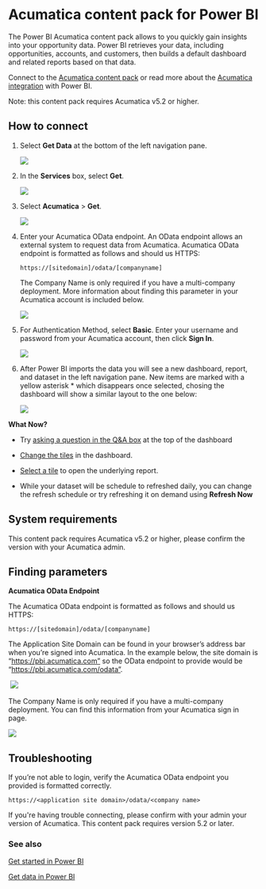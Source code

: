 <properties
   pageTitle="Acumatica content pack"
   description="Acumatica content pack for Power BI"
   services="powerbi"
   documentationCenter=""
   authors="joeshoukry"
   manager="mblythe"
   backup=""
   editor=""
   tags=""
   qualityFocus="no"
   qualityDate=""/>

<tags
   ms.service="powerbi"
   ms.devlang="NA"
   ms.topic="article"
   ms.tgt_pltfrm="NA"
   ms.workload="powerbi"
   ms.date="12/08/2016"
   ms.author="yshoukry"/>

# Acumatica content pack for Power&nbsp;BI

The Power BI Acumatica content pack allows to you quickly gain insights into your opportunity data. Power BI retrieves your data, including opportunities, accounts, and customers, then builds a default dashboard and related reports based on that data.

Connect to the [Acumatica content pack](https://app.powerbi.com/getdata/services/acumatica) or read more about the [Acumatica integration](https://powerbi.microsoft.com/integrations/acumatica) with Power BI.

Note: this content pack requires Acumatica v5.2 or higher.

## How to connect
1.	Select **Get Data** at the bottom of the left navigation pane.

	![](media/powerbi-content-pack-acumatica/getdata3.png)

2.	In the **Services** box, select **Get**.

	![](media/powerbi-content-pack-acumatica/getdata2.png)

3.	Select **Acumatica** \> **Get**.

	![](media/powerbi-content-pack-acumatica/acumatica.png)

4.	Enter your Acumatica OData endpoint. An OData endpoint allows an external system to request data from Acumatica. Acumatica OData endpoint is formatted as follows and should us HTTPS:

		https://[sitedomain]/odata/[companyname]

	The Company Name is only required if you have a multi-company deployment. More information about finding this parameter in your Acumatica account is included below.

	![](media/powerbi-content-pack-acumatica/parameters.PNG)

5. For Authentication Method, select **Basic**. Enter your username and password from your Acumatica account, then click **Sign In**.

	![](media/powerbi-content-pack-acumatica/creds2.PNG)

6. After Power BI imports the data you will see a new dashboard, report, and dataset in the left navigation pane. New items are marked with a yellow asterisk \* which disappears once selected, chosing the dashboard will show a similar layout to the one below:

	![](media/powerbi-content-pack-acumatica/dashboard.png)


**What Now?**

- Try [asking a question in the Q&A box](powerbi-service-q-and-a.md) at the top of the dashboard

- [Change the tiles](powerbi-service-edit-a-tile-in-a-dashboard.md) in the dashboard.

- [Select a tile](powerbi-service-dashboard-tiles.md) to open the underlying report.

- While your dataset will be schedule to refreshed daily, you can change the refresh schedule or try refreshing it on demand using **Refresh Now**


## System requirements
This content pack requires Acumatica v5.2 or higher, please confirm the version with your Acumatica admin.


## Finding parameters

**Acumatica OData Endpoint**

The Acumatica OData endpoint is formatted as follows and should us HTTPS:

	https://[sitedomain]/odata/[companyname]

The Application Site Domain can be found in your browser’s address bar when you’re signed into Acumatica. In the example below, the site domain is “https://pbi.acumatica.com” so the OData endpoint to provide would be “https://pbi.acumatica.com/odata”.

 ![](media/powerbi-content-pack-acumatica/URL.png)

The Company Name is only required if you have a multi-company deployment. You can find this information from your Acumatica sign in page.

![](media/powerbi-content-pack-acumatica/SignIn2.png)


## Troubleshooting

If you’re not able to login, verify the Acumatica OData endpoint you provided is formatted correctly.

	https://<application site domain>/odata/<company name>

If you're having trouble connecting, please confirm with your admin your version of Acumatica. This content pack requires version 5.2 or later.


### See also

[Get started in Power BI](powerbi-service-get-started.md)

[Get data in Power BI](powerbi-service-get-data.md)


 
